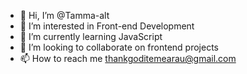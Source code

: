 - 👋 Hi, I’m @Tamma-alt
- 👀 I’m interested in Front-end Development
- 🌱 I’m currently learning JavaScript
- 💞️ I’m looking to collaborate on frontend projects
- 📫 How to reach me thankgoditemearau@gmail.com

<!---
Tamma-alt/Tamma-alt is a ✨ special ✨ repository because its `README.md` (this file) appears on your GitHub profile.
You can click the Preview link to take a look at your changes.
--->
